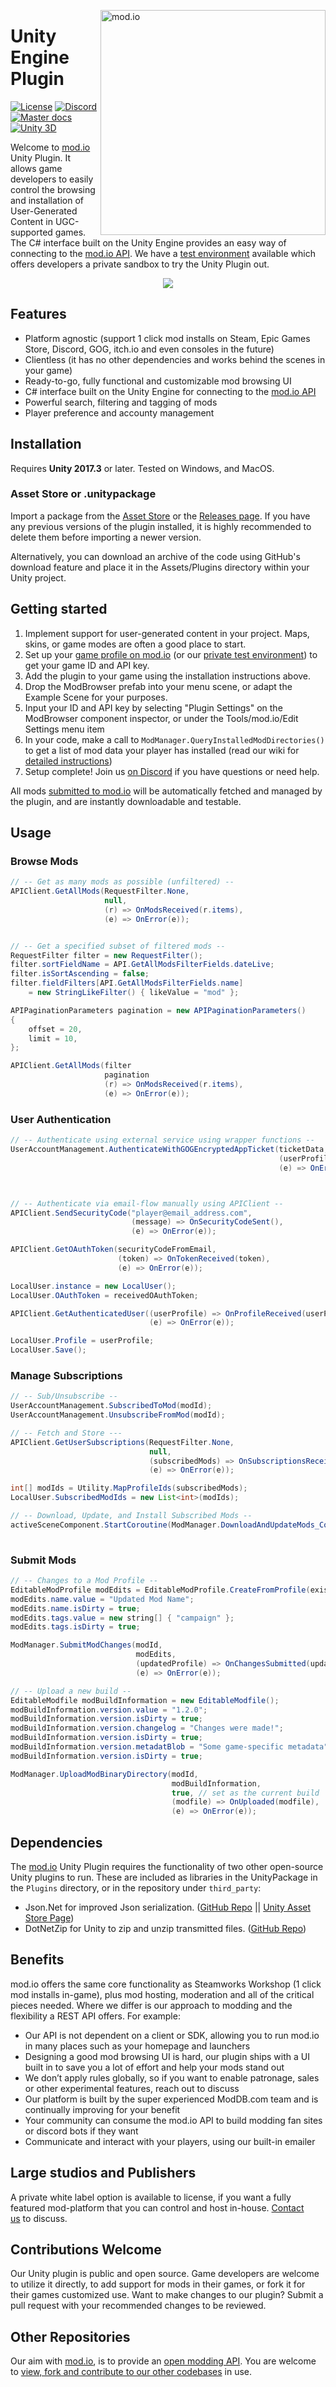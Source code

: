 <a href="https://mod.io"><img src="https://static.mod.io/v1/images/branding/modio-color-dark.svg" alt="mod.io" width="360" align="right"/></a>
# Unity Engine Plugin
[![License](https://img.shields.io/badge/license-MIT-brightgreen.svg)](https://github.com/modio/modio-unity/blob/master/LICENSE)
[![Discord](https://img.shields.io/discord/389039439487434752.svg?label=Discord&logo=discord&color=7289DA&labelColor=2C2F33)](https://discord.mod.io)
[![Master docs](https://img.shields.io/badge/docs-master-green.svg)](https://github.com/modio/modio-unity/wiki)
[![Unity 3D](https://img.shields.io/badge/Unity-2017.3+-lightgrey.svg)](https://unity3d.com)

Welcome to [mod.io](https://mod.io) Unity Plugin. It allows game developers to easily control the browsing and installation of User-Generated Content in UGC-supported games. The C# interface built on the Unity Engine provides an easy way of connecting to the [mod.io API](https://docs.mod.io). We have a [test environment](https://test.mod.io) available which offers developers a private sandbox to try the Unity Plugin out.

<p align="center"><a href="https://assetstore.unity.com/packages/templates/systems/mod-browser-manager-138866"><img src="https://cdn-images-1.medium.com/max/1600/1*eopj1hgjlJJZ8Q9l8dNVBA.png"></a></p>

## Features
* Platform agnostic (support 1 click mod installs on Steam, Epic Games Store, Discord, GOG, itch.io and even consoles in the future)
* Clientless (it has no other dependencies and works behind the scenes in your game)
* Ready-to-go, fully functional and customizable mod browsing UI
* C# interface built on the Unity Engine for connecting to the [mod.io API](https://docs.mod.io)
* Powerful search, filtering and tagging of mods
* Player preference and accounty management

## Installation
Requires **Unity 2017.3** or later. Tested on Windows, and MacOS.

### Asset Store or .unitypackage
Import a package from the [Asset Store](https://assetstore.unity.com/packages/templates/systems/mod-browser-manager-138866)
or the [Releases page](https://github.com/modio/modio-unity/releases).
If you have any previous versions of the plugin installed, it is highly recommended to delete them before importing a newer version.

Alternatively, you can download an archive of the code using GitHub's download feature and place it in the Assets/Plugins directory within your Unity project.

## Getting started

1. Implement support for user-generated content in your project. Maps, skins, or game modes are often a good place to start.
1. Set up your [game profile on mod.io](https://mod.io/games/add) (or our [private test environment](https://test.mod.io/games/add)) to get your game ID and API key.
1. Add the plugin to your game using the installation instructions above.
1. Drop the ModBrowser prefab into your menu scene, or adapt the Example Scene for your purposes.
1. Input your ID and API key by selecting "Plugin Settings" on the ModBrowser component inspector, or under the Tools/mod.io/Edit Settings menu item
1. In your code, make a call to `ModManager.QueryInstalledModDirectories()` to get a list of mod data your player has installed (read our wiki for [detailed instructions](https://github.com/modio/modio-unity/wiki))
1. Setup complete! Join us [on Discord](https://discord.mod.io) if you have questions or need help.

All mods [submitted to mod.io](https://mod.io/mods/add) will be automatically fetched and managed by the plugin, and are instantly downloadable and testable.

## Usage
### Browse Mods
```java
// -- Get as many mods as possible (unfiltered) --
APIClient.GetAllMods(RequestFilter.None,
                     null,
                     (r) => OnModsReceived(r.items),
                     (e) => OnError(e));


// -- Get a specified subset of filtered mods --
RequestFilter filter = new RequestFilter();
filter.sortFieldName = API.GetAllModsFilterFields.dateLive;
filter.isSortAscending = false;
filter.fieldFilters[API.GetAllModsFilterFields.name]
	= new StringLikeFilter() { likeValue = "mod" };

APIPaginationParameters pagination = new APIPaginationParameters()
{
	offset = 20,
	limit = 10,
};

APIClient.GetAllMods(filter
                     pagination
                     (r) => OnModsReceived(r.items),
                     (e) => OnError(e));
```

### User Authentication
```java
// -- Authenticate using external service using wrapper functions --
UserAccountManagement.AuthenticateWithGOGEncryptedAppTicket(ticketData, ticketSize,
                                                            (userProfile) => OnUserAuthenticated(userProfile),
                                                            (e) => OnError(e));



// -- Authenticate via email-flow manually using APIClient --
APIClient.SendSecurityCode("player@email_address.com",
                           (message) => OnSecurityCodeSent(),
                           (e) => OnError(e));

APIClient.GetOAuthToken(securityCodeFromEmail,
                        (token) => OnTokenReceived(token),
                        (e) => OnError(e));

LocalUser.instance = new LocalUser();
LocalUser.OAuthToken = receivedOAuthToken;

APIClient.GetAuthenticatedUser((userProfile) => OnProfileReceived(userProfile),
                               (e) => OnError(e));

LocalUser.Profile = userProfile;
LocalUser.Save();
```

### Manage Subscriptions
```java
// -- Sub/Unsubscribe --
UserAccountManagement.SubscribedToMod(modId);
UserAccountManagement.UnsubscribeFromMod(modId);

// -- Fetch and Store ---
APIClient.GetUserSubscriptions(RequestFilter.None,
                               null,
                               (subscribedMods) => OnSubscriptionsReceived(subscribedMods),
                               (e) => OnError(e));

int[] modIds = Utility.MapProfileIds(subscribedMods);
LocalUser.SubscribedModIds = new List<int>(modIds);

// -- Download, Update, and Install Subscribed Mods --
activeSceneComponent.StartCoroutine(ModManager.DownloadAndUpdateMods_Coroutine(modIds,
                                                                               () => OnCompleted()));
```

### Submit Mods
```java
// -- Changes to a Mod Profile --
EditableModProfile modEdits = EditableModProfile.CreateFromProfile(existingModProfile);
modEdits.name.value = "Updated Mod Name";
modEdits.name.isDirty = true;
modEdits.tags.value = new string[] { "campaign" };
modEdits.tags.isDirty = true;

ModManager.SubmitModChanges(modId,
                            modEdits,
                            (updatedProfile) => OnChangesSubmitted(updatedProfile),
                            (e) => OnError(e));

// -- Upload a new build --
EditableModfile modBuildInformation = new EditableModfile();
modBuildInformation.version.value = "1.2.0";
modBuildInformation.version.isDirty = true;
modBuildInformation.version.changelog = "Changes were made!";
modBuildInformation.version.isDirty = true;
modBuildInformation.version.metadatBlob = "Some game-specific metadata";
modBuildInformation.version.isDirty = true;

ModManager.UploadModBinaryDirectory(modId,
                                    modBuildInformation,
                                    true, // set as the current build
                                    (modfile) => OnUploaded(modfile),
                                    (e) => OnError(e));
```

## Dependencies
The [mod.io](https://mod.io) Unity Plugin requires the functionality of two other open-source Unity plugins to run. These are included as libraries in the UnityPackage in the `Plugins` directory, or in the repository under `third_party`:
* Json.Net for improved Json serialization. ([GitHub Repo](https://github.com/SaladLab/Json.Net.Unity3D) || [Unity Asset Store Page](https://assetstore.unity.com/packages/tools/input-management/json-net-for-unity-11347))
* DotNetZip for Unity to zip and unzip transmitted files. ([GitHub Repo](https://github.com/r2d2rigo/dotnetzip-for-unity))

## Benefits
mod.io offers the same core functionality as Steamworks Workshop (1 click mod installs in-game), plus mod hosting, moderation and all of the critical pieces needed. Where we differ is our approach to modding and the flexibility a REST API offers. For example: 

* Our API is not dependent on a client or SDK, allowing you to run mod.io in many places such as your homepage and launchers
* Designing a good mod browsing UI is hard, our plugin ships with a UI built in to save you a lot of effort and help your mods stand out
* We don’t apply rules globally, so if you want to enable patronage, sales or other experimental features, reach out to discuss
* Our platform is built by the super experienced ModDB.com team and is continually improving for your benefit
* Your community can consume the mod.io API to build modding fan sites or discord bots if they want
* Communicate and interact with your players, using our built-in emailer

## Large studios and Publishers
A private white label option is available to license, if you want a fully featured mod-platform that you can control and host in-house. [Contact us](mailto:developers@mod.io?subject=Whitelabel) to discuss.

## Contributions Welcome
Our Unity plugin is public and open source. Game developers are welcome to utilize it directly, to add support for mods in their games, or fork it for their games customized use. Want to make changes to our plugin? Submit a pull request with your recommended changes to be reviewed.

## Other Repositories
Our aim with [mod.io](https://mod.io), is to provide an [open modding API](https://docs.mod.io). You are welcome to [view, fork and contribute to our other codebases](https://github.com/modio) in use.
